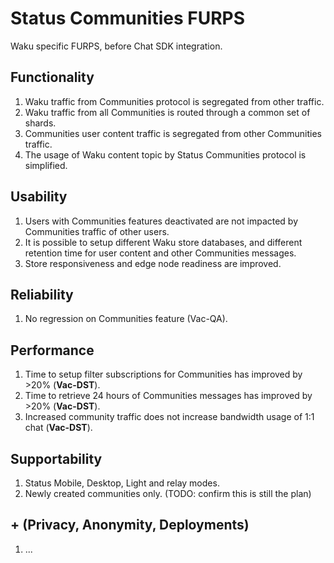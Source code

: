 # Status Communities FURPS

Waku specific FURPS, before Chat SDK integration.

## Functionality

1. Waku traffic from Communities protocol is segregated from other traffic.
2. Waku traffic from all Communities is routed through a common set of shards.
3. Communities user content traffic is segregated from other Communities traffic.
4. The usage of Waku content topic by Status Communities protocol is simplified.

## Usability

1. Users with Communities features deactivated are not impacted by Communities traffic of other users.
2. It is possible to setup different Waku store databases, and different retention time for user content and other Communities messages.
3. Store responsiveness and edge node readiness are improved.

## Reliability

1. No regression on Communities feature (Vac-QA).

## Performance

1. Time to setup filter subscriptions for Communities has improved by >20% (**Vac-DST**).
2. Time to retrieve 24 hours of Communities messages has improved by >20% (**Vac-DST**).
3. Increased community traffic does not increase bandwidth usage of 1:1 chat (**Vac-DST**).

## Supportability

1. Status Mobile, Desktop, Light and relay modes.
2. Newly created communities only.
   (TODO: confirm this is still the plan)

## + (Privacy, Anonymity, Deployments)

1. ...